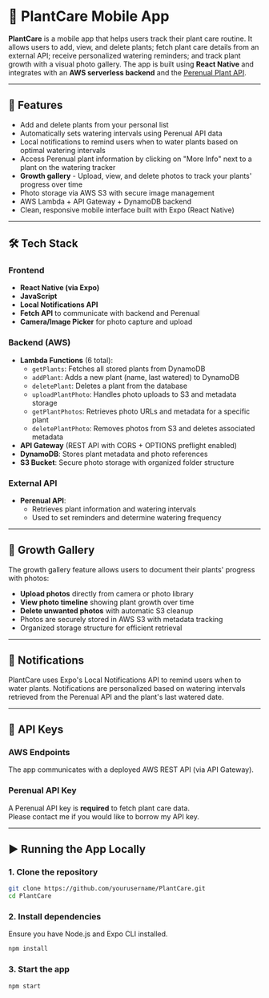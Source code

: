 # 🌿 PlantCare Mobile App

**PlantCare** is a mobile app that helps users track their plant care routine. It allows users to add, view, and delete plants; fetch plant care details from an external API; receive personalized watering reminders; and track plant growth with a visual photo gallery. The app is built using **React Native** and integrates with an **AWS serverless backend** and the [Perenual Plant API](https://perenual.com/docs/api).

---

## 📱 Features

- Add and delete plants from your personal list
- Automatically sets watering intervals using Perenual API data
- Local notifications to remind users when to water plants based on optimal watering intervals
- Access Perenual plant information by clicking on "More Info" next to a plant on the watering tracker
- **Growth gallery** - Upload, view, and delete photos to track your plants' progress over time
- Photo storage via AWS S3 with secure image management
- AWS Lambda + API Gateway + DynamoDB backend
- Clean, responsive mobile interface built with Expo (React Native)

---

## 🛠️ Tech Stack

### Frontend

- **React Native (via Expo)**
- **JavaScript**
- **Local Notifications API**
- **Fetch API** to communicate with backend and Perenual
- **Camera/Image Picker** for photo capture and upload

### Backend (AWS)

- **Lambda Functions** (6 total):
  - `getPlants`: Fetches all stored plants from DynamoDB
  - `addPlant`: Adds a new plant (name, last watered) to DynamoDB
  - `deletePlant`: Deletes a plant from the database
  - `uploadPlantPhoto`: Handles photo uploads to S3 and metadata storage
  - `getPlantPhotos`: Retrieves photo URLs and metadata for a specific plant
  - `deletePlantPhoto`: Removes photos from S3 and deletes associated metadata
- **API Gateway** (REST API with CORS + OPTIONS preflight enabled)
- **DynamoDB**: Stores plant metadata and photo references
- **S3 Bucket**: Secure photo storage with organized folder structure

### External API

- **Perenual API**:
  - Retrieves plant information and watering intervals
  - Used to set reminders and determine watering frequency

---

## 📸 Growth Gallery

The growth gallery feature allows users to document their plants' progress with photos:

- **Upload photos** directly from camera or photo library
- **View photo timeline** showing plant growth over time
- **Delete unwanted photos** with automatic S3 cleanup
- Photos are securely stored in AWS S3 with metadata tracking
- Organized storage structure for efficient retrieval

---

## 🔔 Notifications

PlantCare uses Expo's Local Notifications API to remind users when to water plants. Notifications are personalized based on watering intervals retrieved from the Perenual API and the plant's last watered date.

---

## 🔐 API Keys

### AWS Endpoints

The app communicates with a deployed AWS REST API (via API Gateway). 

### Perenual API Key

A Perenual API key is **required** to fetch plant care data.  
Please contact me if you would like to borrow my API key.

---

## ▶️ Running the App Locally

### 1. Clone the repository

```bash
git clone https://github.com/yourusername/PlantCare.git
cd PlantCare
```

### 2. Install dependencies

Ensure you have Node.js and Expo CLI installed.

```bash
npm install
```

### 3. Start the app

```bash
npm start
```
